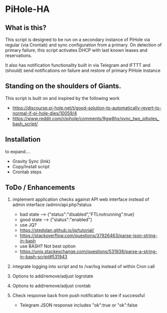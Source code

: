 # PiHole-HA

## What is this?
This script is designed to be run on a secondary instance of PiHole via regular
(via Crontab) and sync configuration from a primary. On detection of primary 
failure, this script activates DHCP with last known leases and reservations.

It also has notification functionality built in via Telegram and IFTTT and
(should) send notifications on failure and restore of primary PiHole instance

## Standing on the shoulders of Giants.

This script is built on and inspired by the following work
* https://discourse.pi-hole.net/t/good-solution-to-automatically-revert-to-normal-if-pi-hole-dies/10059/4
* https://www.reddit.com/r/pihole/comments/9gw6hx/sync_two_piholes_bash_script/

## Installation

to expand....
* Gravity Sync (link)
* Copy/install script
* Crontab steps

## ToDo / Enhancements

1) implement application checks against API web interface instead of admin interface
 /admin/api.php?status
    * bad state --> {"status":"disabled","FTLnotrunning":true}
    * good state --> {"status":"enabled"}
    * use JQ?
    *    https://stedolan.github.io/jq/tutorial/
    *    https://stackoverflow.com/questions/37926463/parse-json-string-in-bash
    * use BASH? Not best option
    *    https://unix.stackexchange.com/questions/531938/parse-a-string-in-bash-script#531943

2) integrate logging into script and to /var/log instead of within Cron call
3) Options to add/remove/adjust logrotate
4) Options to add/remove/adjust crontab
5) Check response back from push notification to see if successful
    * Telegram JSON response includes "ok":true or "ok":false
